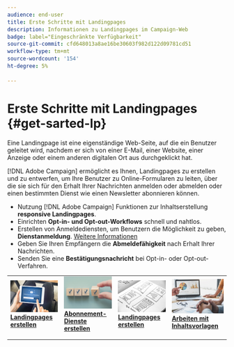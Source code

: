 ```yaml
---
audience: end-user
title: Erste Schritte mit Landingpages
description: Informationen zu Landingpages im Campaign-Web
badge: label="Eingeschränkte Verfügbarkeit"
source-git-commit: cfd648013a8ae16be30603f982d122d09781cd51
workflow-type: tm+mt
source-wordcount: '154'
ht-degree: 5%

---
```


# Erste Schritte mit Landingpages {#get-sarted-lp}

Eine Landingpage ist eine eigenständige Web-Seite, auf die ein Benutzer geleitet wird, nachdem er sich von einer E-Mail, einer Website, einer Anzeige oder einem anderen digitalen Ort aus durchgeklickt hat.

[!DNL Adobe Campaign] ermöglicht es Ihnen, Landingpages zu erstellen und zu entwerfen, um Ihre Benutzer zu Online-Formularen zu leiten, über die sie sich für den Erhalt Ihrer Nachrichten anmelden oder abmelden oder einen bestimmten Dienst wie einen Newsletter abonnieren können.

* Nutzung [!DNL Adobe Campaign] Funktionen zur Inhaltserstellung **responsive Landingpages**.
* Einrichten **Opt-in- und Opt-out-Workflows** schnell und nahtlos.
* Erstellen von Anmeldediensten, um Benutzern die Möglichkeit zu geben, **Dienstanmeldung**. [Weitere Informationen](../audience/manage-services.md)
* Geben Sie Ihren Empfängern die **Abmeldefähigkeit** nach Erhalt Ihrer Nachrichten.
* Senden Sie eine **Bestätigungsnachricht** bei Opt-in- oder Opt-out-Verfahren.

<table style="table-layout:fixed"><tr style="border: 0;">
<td>
<a href="create-lp.md">
<img alt="Lead" src="../assets/do-not-localize/lp-subscription.jpeg">
</a>
<div><a href="create-lp.md"><strong>Landingpages erstellen</strong>
</div>
<p>
</td>
<td>
<a href="../audience/manage-services.md">
<img alt="Gelegentlich" src="../assets/do-not-localize/lp-list.jpg">
</a>
<div>
<a href="../audience/manage-services.md"><strong>Abonnement-Dienste erstellen</strong></a>
</div>
<p></td>
<td>
<a href="lp-content.md">
<img alt="Validierung" src="../assets/do-not-localize/lp-design.jpg">
</a>
<div>
<a href="lp-content.md"><strong>Landingpages erstellen</strong></a>
</div>
<p>
</td>
<td>
<a href="lp-templates.md">
<img alt="Validierung" src="../assets/do-not-localize/lp-reporting.jpg">
</a>
<div>
<a href="lp-templates.md"><strong>Arbeiten mit Inhaltsvorlagen</strong></a>
</div>
<p>
</td>
</tr></table>
